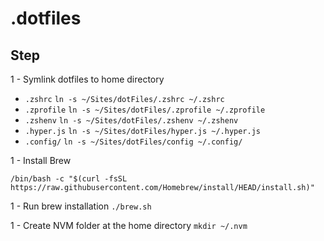 # .dotfiles

## Step

1 - Symlink dotfiles to home directory

- `.zshrc` `ln -s ~/Sites/dotFiles/.zshrc ~/.zshrc`
- `.zprofile` `ln -s ~/Sites/dotFiles/.zprofile ~/.zprofile`
- `.zshenv` `ln -s ~/Sites/dotFiles/.zshenv ~/.zshenv`
- `.hyper.js` `ln -s ~/Sites/dotFiles/hyper.js ~/.hyper.js`
- `.config/` `ln -s ~/Sites/dotFiles/config ~/.config/`

1 - Install Brew

```shell
/bin/bash -c "$(curl -fsSL https://raw.githubusercontent.com/Homebrew/install/HEAD/install.sh)"
```

1 - Run brew installation `./brew.sh`

1 - Create NVM folder at the home directory `mkdir ~/.nvm`
